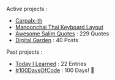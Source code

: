 Active projects :

- [Carpalx-th](https://github.com/narze/carpalx-th) 
- [Manoonchai Thai Keyboard Layout](https://github.com/narze/manoonchai) 
- [Awesome Salim Quotes](https://narze.github.io/awesome-salim-quotes) : 229 Quotes
- [Digital Garden](https://monosor.com) : 40 Posts

Past projects :

- [Today I Learned](https://github.com/narze/til) : 22 Entries
- [#100DaysOfCode](https://github.com/narze/100daysofcode) : 100 Days! 🎉

